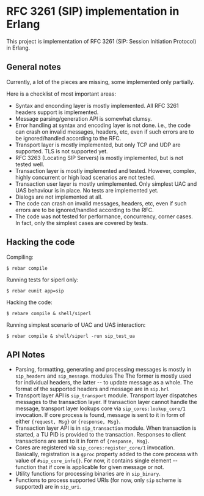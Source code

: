 RFC 3261 (SIP) implementation in Erlang
=======================================

This project is implementation of RFC 3261 (SIP: Session Initiation Protocol)
in Erlang.

General notes
-------------

Currently, a lot of the pieces are missing, some implemented only partially.

Here is a checklist of most important areas:

* Syntax and enconding layer is mostly implemented. All RFC 3261 headers
  support is implemented.
* Message parsing/generation API is somewhat clumsy.
* Error handling at syntax and encoding layer is not done. i.e., the code can
  crash on invalid messages, headers, etc, even if such errors are to be
  ignored/handled according to the RFC.
* Transport layer is mostly implemented, but only TCP and UDP are supported.
  TLS is not supported yet.
* RFC 3263 (Locating SIP Servers) is mostly implemented, but is not tested
  well.
* Transaction layer is mostly implemented and tested. However, complex,
  highly concurrent or high load scenarios are not tested.
* Transaction user layer is mostly unimplemented. Only simplest UAC and UAS
  behaviour is in place. No tests are implemented yet.
* Dialogs are not implemented at all.
* The code can crash on invalid messages, headers, etc, even if such errors
  are to be ignored/handled according to the RFC.
* The code was not tested for performance, concurrency, corner cases. In fact,
  only the simplest cases are covered by tests.

Hacking the code
----------------

Compiling:

    $ rebar compile

Running tests for siperl only:

    $ rebar eunit app=sip 

Hacking the code:

    $ rebare compile & shell/siperl

Running simplest scenario of UAC and UAS interaction:

    $ rebar compile & shell/siperl -run sip_test_ua

API Notes
---------

 * Parsing, formatting, generating and processing messages is mostly in
   `sip_headers` and `sip_message`. modules The The former is mostly used for
   individual headers, the latter -- to update message as a whole. The format
   of the supported headers and message are in `sip.hrl`
 * Transport layer API is `sip_transport` module. Transport layer dispatches
   messages to the transaction layer. If transaction layer cannot handle the
   message, transport layer lookups core via `sip_cores:lookup_core/1`
   invocation. If core process is found, message is sent to it in form of either
   `{request, Msg}` or `{response, Msg}`.
 * Transaction layer API is in `sip_transaction` module. When transaction is
   started, a TU PID is provided to the transaction. Responses to client
   transactions are sent to it in form of `{response, Msg}`.
 * Cores are registered via `sip_cores:register_core/1` invocation. Basically,
   registration is a `gproc` property added to the core process with value of
   `#sip_core_info{}`. For now, it contains single element -- function that if
   core is applicable for given message or not.
 * Utility functions for processing binaries are in `sip_binary`.
 * Functions to process supported URIs (for now, only `sip` scheme is supported)
   are in `sip_uri`.

